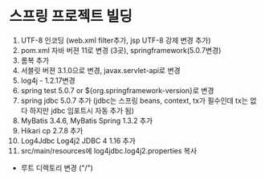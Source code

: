 #  스프링 프로젝트 빌딩

1. UTF-8 인코딩 (web.xml filter추가, jsp UTF-8 강제 변경 추가)
2. pom.xml 자바 버젼 11로 변경 (3곳), springframework(5.0.7변경)
3. 롬복 추가
4. 서블릿 버젼 3.1.0으로 변경, javax.servlet-api로 변경
5. log4j - 1.2.17변경
6. spring test 5.0.7 or ${org.springframework-version}로 변경
7. spring jdbc 5.0.7 추가 (jdbc는 스프링 beans, context, tx가 필수인데 tx는 없다 하지만 jdbc 임포트시 자동 추가 됨)
8. MyBatis 3.4.6, MyBatis Spring 1.3.2 추가
9. Hikari cp 2.7.8 추가
10. Log4Jdbc Log4j2 JDBC 4 1.16 추가
11. src/main/resources에 log4jdbc.log4j2.properties 복사

+ 루트 디렉토리 변경 ("/")
